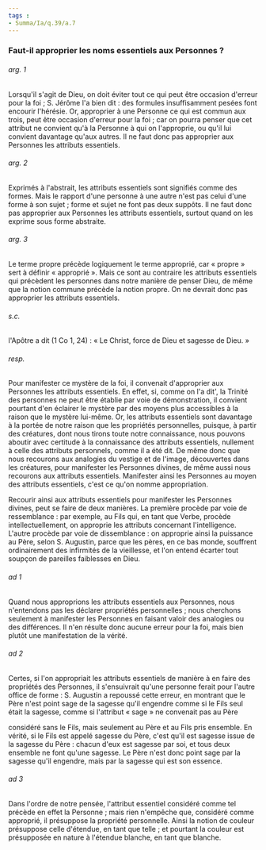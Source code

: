 ```yaml
---
tags : 
- Summa/Ia/q.39/a.7
---
```


### Faut-il approprier les noms essentiels aux Personnes ?

###### arg. 1
Lorsqu'il s'agit de Dieu, on doit éviter tout ce qui peut être occasion d'erreur pour la foi ; S. Jérôme l'a bien dit : des formules insuffisamment pesées font encourir l'hérésie. Or, approprier à une Personne ce qui est commun aux trois, peut être occasion d'erreur pour la foi ; car on pourra penser que cet attribut ne convient qu'à la Personne à qui on l'approprie, ou qu'il lui convient davantage qu'aux autres. Il ne faut donc pas approprier aux Personnes les attributs essentiels. 

###### arg. 2
Exprimés à l'abstrait, les attributs essentiels sont signifiés comme des formes. Mais le rapport d'une personne à une autre n'est pas celui d'une forme à son sujet ; forme et sujet ne font pas deux suppôts. Il ne faut donc pas approprier aux Personnes les attributs essentiels, surtout quand on les exprime sous forme abstraite. 

###### arg. 3
Le terme propre précède logiquement le terme approprié, car « propre » sert à définir « approprié ». Mais ce sont au contraire les attributs essentiels qui précèdent les personnes dans notre manière de penser Dieu, de même que la notion commune précède la notion propre. On ne devrait donc pas approprier les attributs essentiels. 

###### s.c.
l'Apôtre a dit (1 Co 1, 24) : « Le Christ, force de Dieu et sagesse de Dieu. » 

###### resp.
Pour manifester ce mystère de la foi, il convenait d'approprier aux Personnes les attributs essentiels. En effet, si, comme on l'a dit', la Trinité des personnes ne peut être établie par voie de démonstration, il convient pourtant d'en éclairer le mystère par des moyens plus accessibles à la raison que le mystère lui-même. Or, les attributs essentiels sont davantage à la portée de notre raison que les propriétés personnelles, puisque, à partir des créatures, dont nous tirons toute notre connaissance, nous pouvons aboutir avec certitude à la connaissance des attributs essentiels, nullement à celle des attributs personnels, comme il a été dit. De même donc que nous recourons aux analogies du vestige et de l'image, découvertes dans les créatures, pour manifester les Personnes divines, de même aussi nous recourons aux attributs essentiels. Manifester ainsi les Personnes au moyen des attributs essentiels, c'est ce qu'on nomme appropriation. 

Recourir ainsi aux attributs essentiels pour manifester les Personnes divines, peut se faire de deux manières. La première procède par voie de ressemblance : par exemple, au Fils qui, en tant que Verbe, procède intellectuellement, on approprie les attributs concernant l'intelligence. L'autre procède par voie de dissemblance : on approprie ainsi la puissance au Père, selon S. Augustin, parce que les pères, en ce bas monde, souffrent ordinairement des infirmités de la vieillesse, et l'on entend écarter tout soupçon de pareilles faiblesses en Dieu. 

###### ad 1
Quand nous approprions les attributs essentiels aux Personnes, nous n'entendons pas les déclarer propriétés personnelles ; nous cherchons seulement à manifester les Personnes en faisant valoir des analogies ou des différences. Il n'en résulte donc aucune erreur pour la foi, mais bien plutôt une manifestation de la vérité. 

###### ad 2
Certes, si l'on appropriait les attributs essentiels de manière à en faire des propriétés des Personnes, il s'ensuivrait qu'une personne ferait pour l'autre office de forme : S. Augustin a repoussé cette erreur, en montrant que le Père n'est point sage de la sagesse qu'il engendre comme si le Fils seul était la sagesse, comme si l'attribut « sage » ne convenait pas au Père 

considéré sans le Fils, mais seulement au Père et au Fils pris ensemble. En vérité, si le Fils est appelé sagesse du Père, c'est qu'il est sagesse issue de la sagesse du Père : chacun d'eux est sagesse par soi, et tous deux ensemble ne font qu'une sagesse. Le Père n'est donc point sage par la sagesse qu'il engendre, mais par la sagesse qui est son essence. 

###### ad 3
Dans l'ordre de notre pensée, l'attribut essentiel considéré comme tel précède en effet la Personne ; mais rien n'empêche que, considéré comme approprié, il présuppose la propriété personnelle. Ainsi la notion de couleur présuppose celle d'étendue, en tant que telle ; et pourtant la couleur est présupposée en nature à l'étendue blanche, en tant que blanche. 



